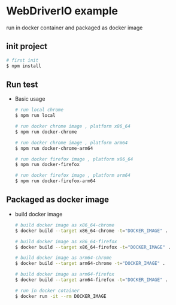 # WebDriverIO example

run in docker container and packaged as docker image

## init project

```bash
# first init
$ npm install
```

## Run test

- Basic usage

  ```bash
  # run local chrome
  $ npm run local

  # run docker chrome image , platform x86_64
  $ npm run docker-chrome

  # run docker chrome image , platform arm64
  $ npm run docker-chrome-arm64

  # run docker firefox image , platform x86_64
  $ npm run docker-firefox

  # run docker firefox image , platform arm64
  $ npm run docker-firefox-arm64

  ```

## Packaged as docker image

- build docker image

  ```bash
  # build docker image as x86_64-chrome
  $ docker build --target x86_64-chrome -t="DOCKER_IMAGE" .

  # build docker image as x86_64-firefox
  $ docker build --target x86_64-firefox -t="DOCKER_IMAGE" .

  # build docker image as arm64-chrome
  $ docker build --target arm64-chrome -t="DOCKER_IMAGE" .

  # build docker image as arm64-firefox
  $ docker build --target arm64-firefox -t="DOCKER_IMAGE" .

  # run in docker cotainer
  $ docker run -it --rm DOCKER_IMAGE
  ```

